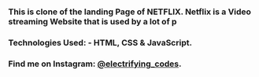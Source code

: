 ### This is clone of the landing Page of NETFLIX. Netflix is a Video streaming Website that is used by a lot of p

### Technologies Used: - HTML, CSS & JavaScript.

### Find me on Instagram: [@electrifying_codes][instagram].

[instagram]: https://www.instagram.com/electrifying_codes
